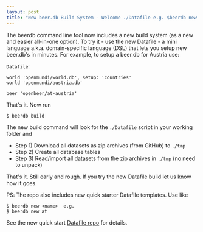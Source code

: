 ```yaml
---
layout: post
title: "New beer.db Build System - Welcome ./Datafile e.g. $beerdb new at"
---
```



The beerdb command line tool now includes a new build system (as a
new and easier all-in-one option). To try it - use the new Datafile - a mini language
a.k.a. domain-specific language (DSL) that lets you setup new beer.db's in
minutes. For example, to setup a beer.db for Austria use:


`Datafile`:

~~~
world 'openmundi/world.db', setup: 'countries'
world 'openmundi/austria.db'

beer 'openbeer/at-austria'
~~~

That's it.  Now run

~~~
$ beerdb build
~~~

The new build command will look for the `./Datafile` script in your
working folder and

- Step 1) Download all datasets as zip archives (from GitHub) to  `./tmp`
- Step 2) Create all database tables
- Step 3) Read/import all datasets from the zip archives in `./tmp` (no need to unpack)

That's it.  Still early and rough. If you try the new Datafile
build let us know how it goes.

PS: The repo also includes new quick starter Datafile templates. Use like

~~~
$ beerdb new <name>  e.g.
$ beerdb new at
~~~

See the new quick start [Datafile repo](https://github.com/openbeer/datafile) for details.
